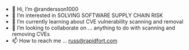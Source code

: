 - 👋 Hi, I’m @randersson1000
- 👀 I’m interested in SOLVING SOFTWARE SUPPLY CHAIN RISK 
- 🌱 I’m currently learning about CVE vulnerability scanning and removal
- 💞️ I’m looking to collaborate on ... anything to do with scanning and removing CVEs
- 📫 How to reach me ... russ@rapidfort.com 

<!---
randersson1000/randersson1000 is a ✨ special ✨ repository because its `README.md` (this file) appears on your GitHub profile.
You can click the Preview link to take a look at your changes.
--->
